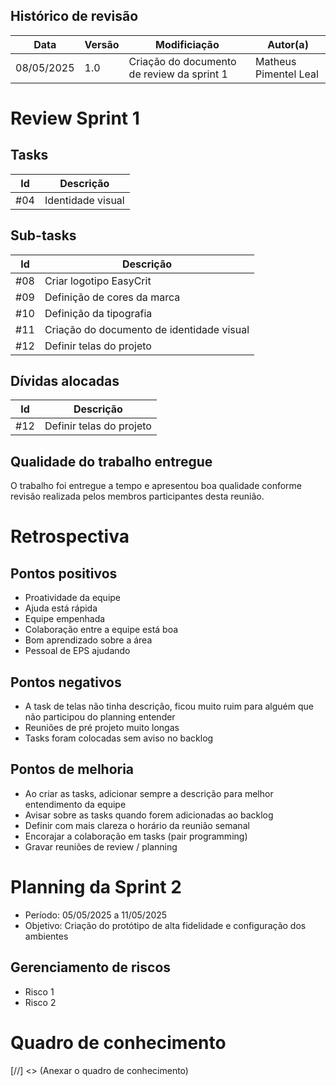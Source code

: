 ## Histórico de revisão
| Data | Versão | Modificiação | Autor(a) |
|------|--------|--------------|----------|
| 08/05/2025 | 1.0 | Criação do documento de review da sprint 1 | Matheus Pimentel Leal|

# Review Sprint 1

## Tasks
| Id | Descrição |
|----|-----------|
| #04 | Identidade visual |

## Sub-tasks
| Id | Descrição |
|----|-----------|
| #08 | Criar logotipo EasyCrit |
| #09 | Definição de cores da marca |
| #10 | Definição da tipografia |
| #11 | Criação do documento de identidade visual |
| #12 | Definir telas do projeto |

## Dívidas alocadas
| Id | Descrição |
|----|-----------|
| #12 | Definir telas do projeto |

## Qualidade do trabalho entregue
O trabalho foi entregue a tempo e apresentou boa qualidade conforme revisão realizada pelos membros participantes desta reunião.

# Retrospectiva
## Pontos positivos
- Proatividade da equipe
- Ajuda está rápida
- Equipe empenhada
- Colaboração entre a equipe está boa
- Bom aprendizado sobre a área
- Pessoal de EPS ajudando

## Pontos negativos
- A task de telas não tinha descrição, ficou muito ruim para alguém que não participou do planning entender
- Reuniões de pré projeto muito longas
- Tasks foram colocadas sem aviso no backlog

## Pontos de melhoria
- Ao criar as tasks, adicionar sempre a descrição para melhor entendimento da equipe
- Avisar sobre as tasks quando forem adicionadas ao backlog
- Definir com mais clareza o horário da reunião semanal
- Encorajar a colaboração em tasks (pair programming)
- Gravar reuniões de review / planning

# Planning da Sprint 2
- Período: 05/05/2025 a 11/05/2025
- Objetivo: Criação do protótipo de alta fidelidade e configuração dos ambientes

## Gerenciamento de riscos
- Risco 1
- Risco 2

# Quadro de conhecimento

[//] <> (Anexar o quadro de conhecimento)
